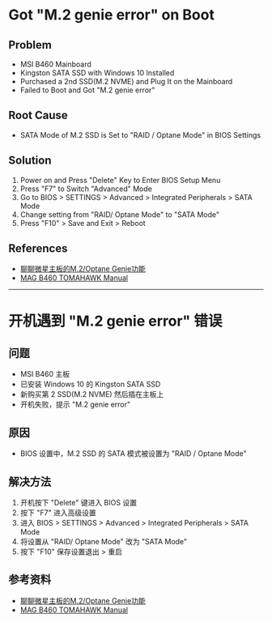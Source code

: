 # Got "M.2 genie error" on Boot

## Problem
* MSI B460 Mainboard
* Kingston SATA SSD with Windows 10 Installed
* Purchased a 2nd SSD(M.2 NVME) and Plug It on the Mainboard
* Failed to Boot and Got "M.2 genie error"

## Root Cause
* SATA Mode of M.2 SSD is Set to "RAID / Optane Mode" in BIOS Settings

## Solution
1. Power on and Press "Delete" Key to Enter BIOS Setup Menu
2. Press "F7" to Switch "Advanced" Mode
3. Go to BIOS > SETTINGS > Advanced > Integrated Peripherals > SATA Mode
4. Change setting from "RAID/ Optane Mode" to "SATA Mode"
5. Press "F10" > Save and Exit > Reboot

## References
* [聊聊微星主板的M.2/Optane Genie功能](https://zhuanlan.zhihu.com/p/568030208)
* [MAG B460 TOMAHAWK Manual](https://download.msi.com/archive/mnu_exe/mb/E7C81v1.2.pdf)

--------

# 开机遇到 "M.2 genie error" 错误

## 问题
* MSI B460 主板
* 已安装 Windows 10 的 Kingston SATA SSD
* 新购买第 2 SSD(M.2 NVME) 然后插在主板上
* 开机失败，提示 "M.2 genie error"

## 原因
* BIOS 设置中，M.2 SSD 的 SATA 模式被设置为 "RAID / Optane Mode"

## 解决方法
1. 开机按下 "Delete" 键进入 BIOS 设置
2. 按下 "F7" 进入高级设置
3. 进入 BIOS > SETTINGS > Advanced > Integrated Peripherals > SATA Mode
4. 将设置从 "RAID/ Optane Mode" 改为 "SATA Mode"
5. 按下 "F10" 保存设置退出 > 重启

## 参考资料
* [聊聊微星主板的M.2/Optane Genie功能](https://zhuanlan.zhihu.com/p/568030208)
* [MAG B460 TOMAHAWK Manual](https://download.msi.com/archive/mnu_exe/mb/E7C81v1.2.pdf)
